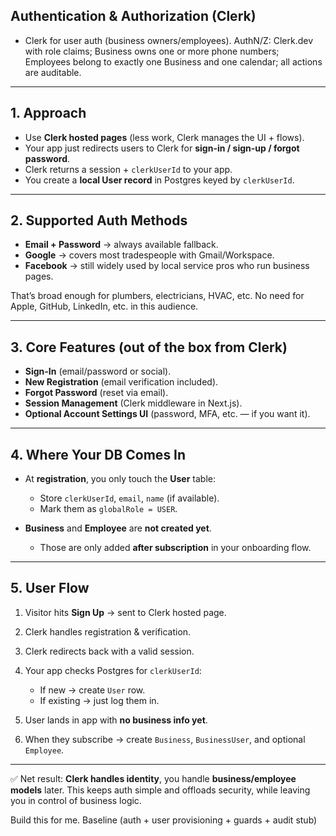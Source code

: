 ## Authentication & Authorization (Clerk)
* Clerk for user auth (business owners/employees).
AuthN/Z: Clerk.dev with role claims; Business owns one or more phone numbers; Employees belong to exactly one Business and one calendar; all actions are auditable.

---

## 1. Approach

* Use **Clerk hosted pages** (less work, Clerk manages the UI + flows).
* Your app just redirects users to Clerk for **sign-in / sign-up / forgot password**.
* Clerk returns a session + `clerkUserId` to your app.
* You create a **local User record** in Postgres keyed by `clerkUserId`.

---

## 2. Supported Auth Methods

* **Email + Password** → always available fallback.
* **Google** → covers most tradespeople with Gmail/Workspace.
* **Facebook** → still widely used by local service pros who run business pages.

That’s broad enough for plumbers, electricians, HVAC, etc.
No need for Apple, GitHub, LinkedIn, etc. in this audience.

---

## 3. Core Features (out of the box from Clerk)

* **Sign-In** (email/password or social).
* **New Registration** (email verification included).
* **Forgot Password** (reset via email).
* **Session Management** (Clerk middleware in Next.js).
* **Optional Account Settings UI** (password, MFA, etc. — if you want it).

---

## 4. Where Your DB Comes In

* At **registration**, you only touch the **User** table:

  * Store `clerkUserId`, `email`, `name` (if available).
  * Mark them as `globalRole = USER`.
* **Business** and **Employee** are **not created yet**.

  * Those are only added **after subscription** in your onboarding flow.

---

## 5. User Flow

1. Visitor hits **Sign Up** → sent to Clerk hosted page.
2. Clerk handles registration & verification.
3. Clerk redirects back with a valid session.
4. Your app checks Postgres for `clerkUserId`:

   * If new → create `User` row.
   * If existing → just log them in.
5. User lands in app with **no business info yet**.
6. When they subscribe → create `Business`, `BusinessUser`, and optional `Employee`.

---

✅ Net result: **Clerk handles identity**, you handle **business/employee models** later.
This keeps auth simple and offloads security, while leaving you in control of business logic.


Build this for me.  Baseline (auth + user provisioning + guards + audit stub)

